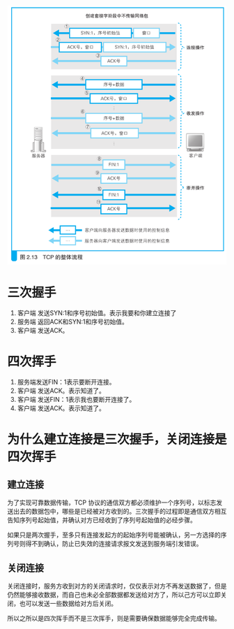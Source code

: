 ![](./Images/http-handshake.png)

# 三次握手

1. 客户端 发送SYN:1和序号初始值。表示我要和你建立连接了
2. 服务端 返回ACK和SYN:1和序号初始值。
3. 客户端 发送ACK。


# 四次挥手
1. 服务端发送FIN：1表示要断开连接。
2. 客户端 发送ACK。表示知道了。
3. 客户端 发送FIN：1表示我也要断开连接了。
4. 客户端 发送ACK。表示知道了。



# 为什么建立连接是三次握手，关闭连接是四次挥手

## 建立连接

为了实现可靠数据传输，TCP 协议的通信双方都必须维护一个序列号，以标志发送出去的数据包中，哪些是已经被对方收到的。三次握手的过程即是通信双方相互告知序列号起始值，并确认对方已经收到了序列号起始值的必经步骤。

如果只是两次握手，至多只有连接发起方的起始序列号能被确认，另一方选择的序列号则得不到确认，防止已失效的连接请求报文发送到服务端引发错误。

## 关闭连接

关闭连接时，服务方收到对方的关闭请求时，仅仅表示对方不再发送数据了，但是仍然能够接收数据，而自己也未必全部数据都发送给对方了，所以己方可以立即关闭，也可以发送一些数据给对方后关闭。

所以之所以是四次挥手而不是三次挥手，则是需要确保数据能够完全完成传输。

